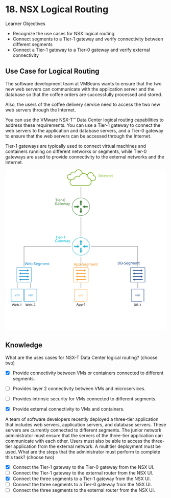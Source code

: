# 18. NSX Logical Routing

Learner Objectives
- Recognize the use cases for NSX logical routing
- Connect segments to a Tier-1 gateway and verify connectivity between different segments
- Connect a Tier-1 gateway to a Tier-0 gateway and verify external connectivity


## Use Case for Logical Routing

The software development team at VMBeans wants to ensure that the two new web servers can communicate with the application server and the database so that the coffee orders are successfully processed and stored.

Also, the users of the coffee delivery service need to access the two new web servers through the Internet.

You can use the VMware NSX-T™ Data Center logical routing capabilities to address these requirements. You can use a Tier-1 gateway to connect the web servers to the application and database servers, and a Tier-0 gateway to ensure that the web servers can be accessed through the Internet.

Tier-1 gateways are typically used to connect virtual machines and containers running on different networks or segments, while Tier-0 gateways are used to provide connectivity to the external networks and the Internet.

![](../../images/UseCase.svg)

## Knowledge

What are the uses cases for NSX-T Data Center logical routing? (choose two)

- [x] Provide connectivity between VMs or containers connected to different segments.
- [ ] Provides layer 2 connectivity between VMs and microservices.
- [ ] Provides intrinsic security for VMs connected to different segments.
- [x] Provide external connectivity to VMs and containers.


A team of software developers recently deployed a three-tier application that includes web servers, application servers, and database servers. These servers are currently connected to different segments.
The junior network administrator must ensure that the servers of the three-tier application can communicate with each other. Users must also be able to access the three-tier application from the external network. A multitier deployment must be used.
What are the steps that the administrator must perform to complete this task? (choose two)

- [x] Connect the Tier-1 gateway to the Tier-0 gateway from the NSX UI.
- [ ] Connect the Tier-1 gateway to the external router from the NSX UI.
- [x] Connect the three segments to a Tier-1 gateway from the NSX UI.
- [ ] Connect the three segments to a Tier-0 gateway from the NSX UI.
- [ ] Connect the three segments to the external router from the NSX UI.
